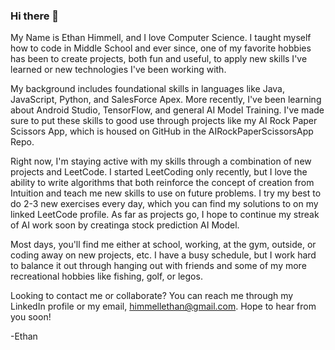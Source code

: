 ### Hi there 👋

My Name is Ethan Himmell, and I love Computer Science. I taught myself how to code in Middle School and ever since, one of my favorite hobbies has been to create projects, both fun and useful, to apply new skills I've learned or new technologies I've been working with.

My background includes foundational skills in languages like Java, JavaScript, Python, and SalesForce Apex. More recently, I've been learning about Android Studio, TensorFlow, and general AI Model Training. I've made sure to put these skills to good use through projects like my AI Rock Paper Scissors App, which is housed on GitHub in the AIRockPaperScissorsApp Repo.

Right now, I'm staying active with my skills through a combination of new projects and LeetCode. I started LeetCoding only recently, but I love the ability to write algorithms that both reinforce the concept of creation from Intuition and teach me new skills to use on future problems. I try my best to do 2-3 new exercises every day, which you can find my solutions to on my linked LeetCode profile. As far as projects go, I hope to continue my streak of AI work soon by creatinga stock prediction AI Model.

Most days, you'll find me either at school, working, at the gym, outside, or coding away on new projects, etc. I have a busy schedule, but I work hard to balance it out through hanging out with friends and some of my more recreational hobbies like fishing, golf, or legos.

Looking to contact me or collaborate? You can reach me through my LinkedIn profile or my email, himmellethan@gmail.com. Hope to hear from you soon!

-Ethan
<!--
**Ehimmell/Ehimmell** is a ✨ _special_ ✨ repository because its `README.md` (this file) appears on your GitHub profile.

Here are some ideas to get you started:
- 🔭 I’m currently working on ...
- 🌱 I’m currently learning ...
- 👯 I’m looking to collaborate on ...
- 🤔 I’m looking for help with ...
- 💬 Ask me about ...
- 📫 How to reach me: ...
- 😄 Pronouns: ...
- ⚡ Fun fact: ...
-->
